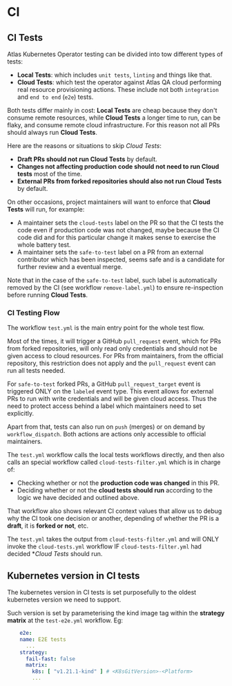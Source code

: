 # CI

## CI Tests

Atlas Kubernetes Operator testing can be divided into tow different types of tests:

- **Local Tests**: which includes `unit tests`, `linting` and things like that.
- **Cloud Tests**: which test the operator against Atlas QA cloud performing real resource provisioning actions. These include not both `integration` and `end to end` (`e2e`) tests.

Both tests differ mainly in cost: **Local Tests** are cheap because they don't consume remote resources, while **Cloud Tests** a longer time to run, can be flaky, and consume remote cloud infrastructure. For this reason not all PRs should always run **Cloud Tests**.

Here are the reasons or situations to skip *Cloud Tests*:

- **Draft PRs should not run Cloud Tests** by default.
- **Changes not affecting production code should not need to run Cloud tests** most of the time.
- **External PRs from forked repositories should also not run Cloud Tests** by default.

On other occasions, project maintainers will want to enforce that **Cloud Tests** will run, for example:

- A maintainer sets the `cloud-tests` label on the PR so that the CI tests the code even if production code was not changed, maybe because the CI code did and for this particular change it makes sense to exercise the whole battery test.
- A maintainer sets the `safe-to-test` label on a PR from an external contributor which has been inspected, seems safe and is a candidate for further review and a eventual merge.

Note that in the case of the `safe-to-test` label, such label is automatically removed by the CI (see workflow `remove-label.yml`) to ensure re-inspection before running **Cloud Tests**.

### CI Testing Flow

The workflow `test.yml` is the main entry point for the whole test flow.

Most of the times, it will trigger a GitHub `pull_request` event, which for PRs from forked repositories, will only read only credentials and should not be given access to cloud resources. For PRs from maintainers, from the official repository, this restriction does not apply and the `pull_request` event can run all tests needed.

For `safe-to-test` forked PRs, a GitHub `pull_request_target` event is triggered ONLY on the `labeled` event type. This event allows for external PRs to run with write credentials and will be given cloud access. Thus the need to protect access behind a label which maintainers need to set explicitly.

Apart from that, tests can also run on `push` (merges) or on demand by `workflow_dispatch`. Both actions are actions only accessible to official maintainers.

The `test.yml` workflow calls the local tests workflows directly, and then also calls an special workflow called `cloud-tests-filter.yml` which is in charge of:

- Checking whether or not the **production code was changed** in this PR.
- Deciding whether or not the **cloud tests should run** according to the logic we have decided and outlined above.

That workflow also shows relevant CI context values that allow us to debug why the CI took one decision or another, depending of whether the PR is a **draft**, it is **forked or not**, etc.

The `test.yml` takes the output from `cloud-tests-filter.yml` and will ONLY invoke the `cloud-tests.yml` workflow IF `cloud-tests-filter.yml` had decided **Cloud Tests* should run.

## Kubernetes version in CI tests

The kubernetes version in CI tests is set purposefully to the oldest kubernetes version we need to support.

Such version is set by parameterising the kind image tag within the **strategy** **matrix** at the `test-e2e.yml` workflow. Eg:

```yaml
    e2e:
    name: E2E tests
      ...
    strategy:
      fail-fast: false
      matrix:
        k8s: [ "v1.21.1-kind" ] # <K8sGitVersion>-<Platform>
        ...
```
